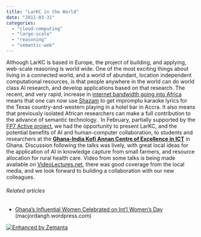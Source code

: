 ```yaml
---
title: "LarKC in the World"
date: "2011-03-31"
categories: 
  - "cloud-computing"
  - "large-scale"
  - "reasoning"
  - "semantic-web"
---
```


Although LarKC is based in Europe, the project of building, and applying, web-scale reasoning is world wide. One of the most exciting things about living in a connected world, and a world of abundant, location independent computational resources, is that people anywhere in the world can do world class AI research, and develop applications based on that research. The recent, and very rapid, increase in [internet bandwidth going into Africa](http://www.moreintelligentlife.co.uk/content/ideas/jm-ledgard/digital-africa) means that one can now use [Shazam](http://www.shazam.com/) to get impromptu karaoke lyrics for the Texas country-and-western playing in a hotel bar in Accra. It also means that previously isolated African researchers can make a full contribution to the advance of semantic technology.  In February, partially supported by the [FP7 Active project](http://www.active-project.eu/), we had the opportunity to present LarKC, and the potential benefits of AI and human-computer collaboration, to students and researchers at the **[Ghana-India Kofi Annan Centre of Excellence in ICT](http://en.wikipedia.org/wiki/Ghana-India_Kofi_Annan_Centre_of_Excellence_in_ICT)** in Ghana. Discussion following the talks was lively, with great local ideas for the application of AI in knowledge capture from small farmers, and resource allocation for rural health care. Video from some talks is being made available on [VideoLectures.net](http://videolectures.net/), there was good coverage from the local media, and we look forward to building a collaboration with our new colleagues.  

###### Related articles

- [Ghana’s Influential Women Celebrated on Int’l Women’s Day](http://macjordangh.wordpress.com/2011/03/10/ghanas-influential-women-celebrated-on-intl-womens-day/) (macjordangh.wordpress.com)

[![Enhanced by Zemanta](http://img.zemanta.com/zemified_e.png?x-id=be929a24-7571-46ed-93fe-30c159fad415)](http://www.zemanta.com/ "Enhanced by Zemanta")
